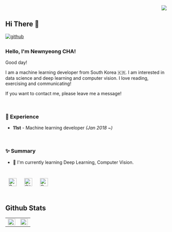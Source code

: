 <div align="right">
<img src="https://komarev.com/ghpvc/?username=newnyeong&&style=flat-square" align="right" />
</div>  
  

<br/>  

## Hi There 👋  
  

<a href="https://github.com/lunastan" target="_blank">
<img src=https://img.shields.io/badge/github-%2324292e.svg?&style=for-the-badge&logo=github&logoColor=white alt=github style="margin-bottom: 5px;" />
</a>

  



### Hello, I'm Newnyeong CHA!

Good day!

I am a machine learning developer from South Korea 🇰🇷. I am interested in data science and deep learning and computer vision. I love reading, exercising and communicating! 

If you want to contact me, please leave me a message!
 
<br/>

### 💫 Experience
- **11st** - Machine learning developer *(Jan 2018 ~)*
 

<br/>  


### ✨ Summary

- 🌱 I'm currently learning Deep Learning, Computer Vision.
  

<br/>  

<div sttyle='float:left'>
<img style="margin: 10px" src="https://profilinator.rishav.dev/skills-assets/python-original.svg" alt="Python" height="25" />  
<img style="margin: 10px" src="https://profilinator.rishav.dev/skills-assets/git-scm-icon.svg" alt="Git" height="25" />  
<img style="margin: 10px" src="https://profilinator.rishav.dev/skills-assets/opencv-icon.svg" alt="OpenCV" height="25" />  
</div>

<br/>  


## Github Stats  
<table><tr><td valign="top" width="50%">

<img src="https://github-readme-stats.vercel.app/api?username=lunastan&show_icons=true&count_private=true&hide_border=true" align="left" style="width: 100%" />

</td><td valign="top" width="50%">

<img src="https://github-readme-stats.vercel.app/api/top-langs/?username=lunastan&hide_border=true&layout=compact" align="left" style="width: 100%" />

</td></tr></table>  

<br/>  


<!--
**lunastan/lunastan** is a ✨ _special_ ✨ repository because its `README.md` (this file) appears on your GitHub profile.

